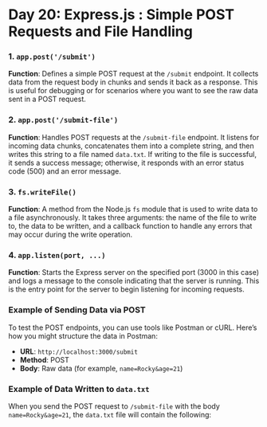# **Day 20: Express.js** : Simple POST Requests and File Handling

### 1. `app.post('/submit')`
**Function**: Defines a simple POST request at the `/submit` endpoint. It collects data from the request body in chunks and sends it back as a response. This is useful for debugging or for scenarios where you want to see the raw data sent in a POST request.

### 2. `app.post('/submit-file')`
**Function**: Handles POST requests at the `/submit-file` endpoint. It listens for incoming data chunks, concatenates them into a complete string, and then writes this string to a file named `data.txt`. If writing to the file is successful, it sends a success message; otherwise, it responds with an error status code (500) and an error message.

### 3. `fs.writeFile()`
**Function**: A method from the Node.js `fs` module that is used to write data to a file asynchronously. It takes three arguments: the name of the file to write to, the data to be written, and a callback function to handle any errors that may occur during the write operation.

### 4. `app.listen(port, ...)`
**Function**: Starts the Express server on the specified port (3000 in this case) and logs a message to the console indicating that the server is running. This is the entry point for the server to begin listening for incoming requests.

### Example of Sending Data via POST
To test the POST endpoints, you can use tools like Postman or cURL. Here’s how you might structure the data in Postman:
- **URL**: `http://localhost:3000/submit`
- **Method**: POST
- **Body**: Raw data (for example, `name=Rocky&age=21`)

### Example of Data Written to `data.txt`
When you send the POST request to `/submit-file` with the body `name=Rocky&age=21`, the `data.txt` file will contain the following:

